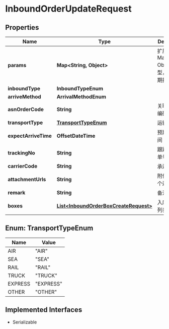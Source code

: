 

# InboundOrderUpdateRequest


## Properties

| Name | Type | Description | Notes |
|------------ | ------------- | ------------- | -------------|
|**params** | **Map&lt;String, Object&gt;** | 扩展参数，Map&lt;String, Object&gt;类型，用于后期扩展 |  [optional] |
|**inboundType** | **InboundTypeEnum** |  |  [optional] |
|**arriveMethod** | **ArrivalMethodEnum** |  |  [optional] |
|**asnOrderCode** | **String** | 关联预报单编码 |  [optional] |
|**transportType** | [**TransportTypeEnum**](#TransportTypeEnum) | 运输方式 |  [optional] |
|**expectArriveTime** | **OffsetDateTime** | 预期送达时间 |  [optional] |
|**trackingNo** | **String** | 跟踪号(快递单号/运单号) |  [optional] |
|**carrierCode** | **String** | 承运商编码 |  [optional] |
|**attachmentUrls** | **String** | 附件地址(多个逗号分隔) |  [optional] |
|**remark** | **String** | 备注 |  [optional] |
|**boxes** | [**List&lt;InboundOrderBoxCreateRequest&gt;**](InboundOrderBoxCreateRequest.md) | 入库单箱子列表 |  [optional] |



## Enum: TransportTypeEnum

| Name | Value |
|---- | -----|
| AIR | &quot;AIR&quot; |
| SEA | &quot;SEA&quot; |
| RAIL | &quot;RAIL&quot; |
| TRUCK | &quot;TRUCK&quot; |
| EXPRESS | &quot;EXPRESS&quot; |
| OTHER | &quot;OTHER&quot; |


## Implemented Interfaces

* Serializable


